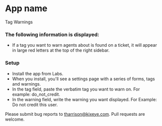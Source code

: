 # App name

Tag Warnings

### The following information is displayed:

* If a tag you want to warn agents about is found on a ticket, it will appear in large red letters at the top of the right sidebar.

### Setup

* Install the app from Labs.
* When you install, you'll see a settings page with a series of forms, tags and warnings.
* In the tag field, paste the verbatim tag you want to warn on. For example: do_not_credit.
* In the warning field, write the warning you want displayed. For Example: Do not credit this user.

Please submit bug reports to tharrison@kixeye.com. Pull requests are welcome.
